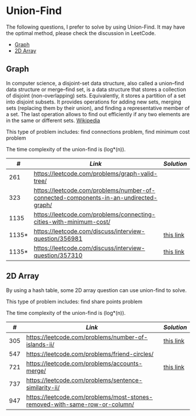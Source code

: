 # Union-Find

The following questions, I prefer to solve by using Union-Find. It may have the optimal method, please check the discussion in LeetCode.  

* [Graph](##Graph)
* [2D Array](##2D-Array)

## Graph

In computer science, a disjoint-set data structure, also called a union–find data structure or merge–find set, is a data structure that stores a collection of disjoint (non-overlapping) sets. Equivalently, it stores a partition of a set into disjoint subsets. It provides operations for adding new sets, merging sets (replacing them by their union), and finding a representative member of a set. The last operation allows to find out efficiently if any two elements are in the same or different sets. [Wikipedia](https://en.wikipedia.org/wiki/Disjoint-set_data_structure)

This type of problem includes: find connections problem, find minimum cost problem

The time complexity of the union-find is (log*(n)).

| *#* | *Link* | *Solution* |
| ---- | --------------------------------- | --------------------------------- |
| 261 | https://leetcode.com/problems/graph-valid-tree/ | |
| 323 | https://leetcode.com/problems/number-of-connected-components-in-an-undirected-graph/ | |
| 1135 | https://leetcode.com/problems/connecting-cities-with-minimum-cost/ | |
| 1135* | https://leetcode.com/discuss/interview-question/356981 | [this link](../practice/amazon/min_cost_to_connect_all_nodes.py) |
| 1135* | https://leetcode.com/discuss/interview-question/357310 | [this link](../practice/amazon/min_cost_to_repair_edges.py) |

## 2D Array

By using a hash table, some 2D array question can use union-find to solve.

This type of problem includes: find share points problem

The time complexity of the union-find is (log*(n)).

| *#* | *Link* | *Solution* |
| ---- | --------------------------------- | --------------------------------- |
| 305 | https://leetcode.com/problems/number-of-islands-ii/ | [this link](../practice/solution/0305_number_of_islands_ii.py) |
| 547 | https://leetcode.com/problems/friend-circles/ | |
| 721 | https://leetcode.com/problems/accounts-merge/ | [this link](../practice/solution/0721_accounts_merge.py) |
| 737 | https://leetcode.com/problems/sentence-similarity-ii/ | |
| 947 | https://leetcode.com/problems/most-stones-removed-with-same-row-or-column/ | |
